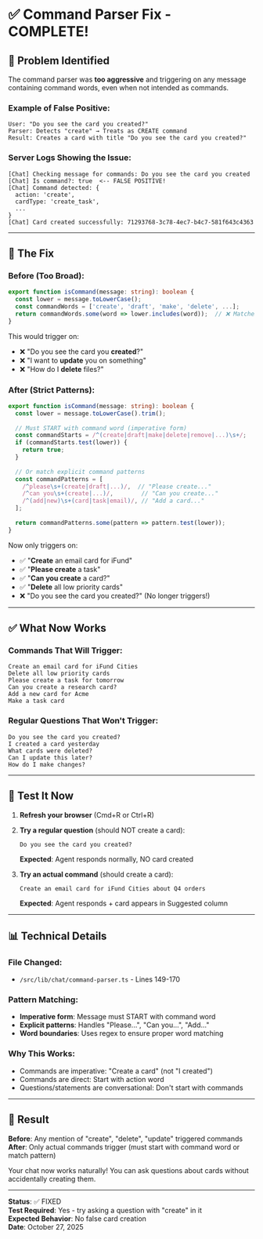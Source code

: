 # ✅ Command Parser Fix - COMPLETE!

## 🐛 Problem Identified

The command parser was **too aggressive** and triggering on any message containing command words, even when not intended as commands.

### Example of False Positive:
```
User: "Do you see the card you created?"
Parser: Detects "create" → Treats as CREATE command
Result: Creates a card with title "Do you see the card you created?"
```

### Server Logs Showing the Issue:
```
[Chat] Checking message for commands: Do you see the card you created
[Chat] Is command?: true  <-- FALSE POSITIVE!
[Chat] Command detected: {
  action: 'create',
  cardType: 'create_task',
  ...
}
[Chat] Card created successfully: 71293768-3c78-4ec7-b4c7-581f643c4363
```

---

## 🔧 The Fix

### Before (Too Broad):
```typescript
export function isCommand(message: string): boolean {
  const lower = message.toLowerCase();
  const commandWords = ['create', 'draft', 'make', 'delete', ...];
  return commandWords.some(word => lower.includes(word));  // ❌ Matches ANYWHERE
}
```

This would trigger on:
- ❌ "Do you see the card you **created**?"
- ❌ "I want to **update** you on something"
- ❌ "How do I **delete** files?"

### After (Strict Patterns):
```typescript
export function isCommand(message: string): boolean {
  const lower = message.toLowerCase().trim();
  
  // Must START with command word (imperative form)
  const commandStarts = /^(create|draft|make|delete|remove|...)\s+/;
  if (commandStarts.test(lower)) {
    return true;
  }
  
  // Or match explicit command patterns
  const commandPatterns = [
    /^please\s+(create|draft|...)/,  // "Please create..."
    /^can you\s+(create|...)/,        // "Can you create..."
    /^(add|new)\s+(card|task|email)/, // "Add a card..."
  ];
  
  return commandPatterns.some(pattern => pattern.test(lower));
}
```

Now only triggers on:
- ✅ "**Create** an email card for iFund"
- ✅ "**Please create** a task"
- ✅ "**Can you create** a card?"
- ✅ "**Delete** all low priority cards"
- ❌ "Do you see the card you created?" (No longer triggers!)

---

## ✅ What Now Works

### Commands That Will Trigger:
```
Create an email card for iFund Cities
Delete all low priority cards
Please create a task for tomorrow
Can you create a research card?
Add a new card for Acme
Make a task card
```

### Regular Questions That Won't Trigger:
```
Do you see the card you created?
I created a card yesterday
What cards were deleted?
Can I update this later?
How do I make changes?
```

---

## 🧪 Test It Now

1. **Refresh your browser** (Cmd+R or Ctrl+R)

2. **Try a regular question** (should NOT create a card):
   ```
   Do you see the card you created?
   ```
   **Expected**: Agent responds normally, NO card created

3. **Try an actual command** (should create a card):
   ```
   Create an email card for iFund Cities about Q4 orders
   ```
   **Expected**: Agent responds + card appears in Suggested column

---

## 📊 Technical Details

### File Changed:
- `/src/lib/chat/command-parser.ts` - Lines 149-170

### Pattern Matching:
- **Imperative form**: Message must START with command word
- **Explicit patterns**: Handles "Please...", "Can you...", "Add..."
- **Word boundaries**: Uses regex to ensure proper word matching

### Why This Works:
- Commands are imperative: "Create a card" (not "I created")
- Commands are direct: Start with action word
- Questions/statements are conversational: Don't start with commands

---

## 🎯 Result

**Before**: Any mention of "create", "delete", "update" triggered commands  
**After**: Only actual commands trigger (must start with command word or match pattern)

Your chat now works naturally! You can ask questions about cards without accidentally creating them.

---

**Status**: ✅ FIXED  
**Test Required**: Yes - try asking a question with "create" in it  
**Expected Behavior**: No false card creation  
**Date**: October 27, 2025




